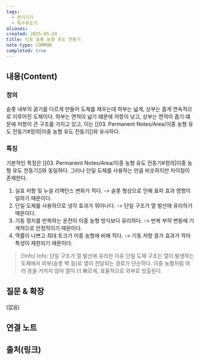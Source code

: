 ```yaml
---
tags:
  - 전기기기
  - 특수유도기
aliases: 
created: 2025-05-24
title: 디프 슬롯 농형 유도 전동기
note-type: COMMON
completed: true
---
```


## 내용(Content)
### 정의
슬롯 내부의 굵기를 다르게 만들어 도체를 채우는데 하부는 넓게, 상부는 좁게 연속적으로 이루어진 도체이다. 하부는 면적이 넓기 떄문에 저항이 낮고, 상부는 면적이 좁기 떄문에 저항이 큰 구조를 가지고 있고, 이는 [[03. Permanent Notes/Area/이중 농형 유도 전동기#정의|이중 농형 유도 전동기]]와 유사하다.

### 특징
기본적인 특징은 [[03. Permanent Notes/Area/이중 농형 유도 전동기#정의|이중 농형 유도 전동기]]와 동일하다. 그러나 단일 도체를 사용하는 만큼 비슷하지만 차이점이 존재한다.

1. 실효 저항 및 누설 리액턴스 변화가 적다. -> 슬롯 형상으로 인해 표피 효과 영향이 덜하기 때문이다.
2. 단일 도체를 사용하므로 냉각 효과가 뛰어나다. -> 단일 구조가 열 발산에 유리하기 때문이다.
3. 기동 정지를 반복하는 운전이 이중 농형 방식보다 유리하다. -> 반복 부하 변동에 기계적으로 안정적이기 때문이다.
4. 역률이 나쁘고 최대 토크가 이중 농형에 비해 작다. -> 기동 저항 증가 효과가 작아 특성이 제한되기 때문이다.

>[!info] Info: 단일 구조가 열 발산에 유리한 이유
>단일 도체 구조는 열이 발생하는 도체에서 외부(슬롯 벽 등)로 열이 전달되는 경로가 단순하다. 이중 농형처럼 여러 층을 거치지 않아 열이 더 빠르게, 효율적으로 외부로 방출된다.

## 질문 & 확장

(없음)

## 연결 노트

## 출처(링크)

